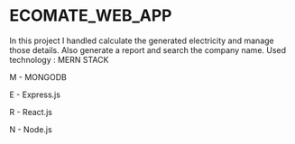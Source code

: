 # ECOMATE_WEB_APP
In this project I handled calculate the generated electricity and manage those details. Also generate a report and search the company name.
Used technology : MERN STACK



M - MONGODB


E - Express.js


R - React.js


N - Node.js
